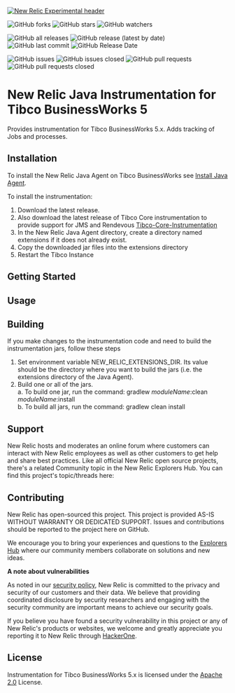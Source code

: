 [![New Relic Experimental header](https://github.com/newrelic/opensource-website/raw/main/src/images/categories/Experimental.png)](https://opensource.newrelic.com/oss-category/#new-relic-experimental)

![GitHub forks](https://img.shields.io/github/forks/newrelic-experimental/newrelic-java-tibco-bw5?style=social)
![GitHub stars](https://img.shields.io/github/stars/newrelic-experimental/newrelic-java-tibco-bw5?style=social)
![GitHub watchers](https://img.shields.io/github/watchers/newrelic-experimental/newrelic-java-tibco-bw5?style=social)

![GitHub all releases](https://img.shields.io/github/downloads/newrelic-experimental/newrelic-java-tibco-bw5/total)
![GitHub release (latest by date)](https://img.shields.io/github/v/release/newrelic-experimental/newrelic-java-tibco-bw5)
![GitHub last commit](https://img.shields.io/github/last-commit/newrelic-experimental/newrelic-java-tibco-bw5)
![GitHub Release Date](https://img.shields.io/github/release-date/newrelic-experimental/newrelic-java-tibco-bw5)


![GitHub issues](https://img.shields.io/github/issues/newrelic-experimental/newrelic-java-tibco-bw5)
![GitHub issues closed](https://img.shields.io/github/issues-closed/newrelic-experimental/newrelic-java-tibco-bw5)
![GitHub pull requests](https://img.shields.io/github/issues-pr/newrelic-experimental/newrelic-java-tibco-bw5)
![GitHub pull requests closed](https://img.shields.io/github/issues-pr-closed/newrelic-experimental/newrelic-java-tibco-bw5)

# New Relic Java Instrumentation for Tibco BusinessWorks 5

Provides instrumentation for Tibco BusinessWorks 5.x.  Adds tracking of Jobs and processes.

## Installation

To install the New Relic Java Agent on Tibco BusinessWorks see [Install Java Agent](./Install-Java-Agent.md).  
    
To install the instrumentation:
1. Download the latest release.    
2. Also download the latest release of Tibco Core instrumentation to provide support for JMS and Rendevous [Tibco-Core-Instrumentation](https://github.com/newrelic-experimental/newrelic-java-tibco-core)
3. In the New Relic Java Agent directory, create a directory named extensions if it does not already exist.
4. Copy the downloaded jar files into the extensions directory
5. Restart the Tibco Instance

## Getting Started

## Usage

## Building
If you make changes to the instrumentation code and need to build the instrumentation jars, follow these steps
1. Set environment variable NEW_RELIC_EXTENSIONS_DIR.  Its value should be the directory where you want to build the jars (i.e. the extensions directory of the Java Agent).   
2. Build one or all of the jars.   
  a. To build one jar, run the command:  gradlew _moduleName_:clean  _moduleName_:install    
  b. To build all jars, run the command: gradlew clean install

## Support

New Relic hosts and moderates an online forum where customers can interact with New Relic employees as well as other customers to get help and share best practices. Like all official New Relic open source projects, there's a related Community topic in the New Relic Explorers Hub. You can find this project's topic/threads here:

## Contributing
New Relic has open-sourced this project. This project is provided AS-IS WITHOUT WARRANTY OR DEDICATED SUPPORT. Issues and contributions should be reported to the project here on GitHub.

We encourage you to bring your experiences and questions to the [Explorers Hub](https://discuss.newrelic.com) where our community members collaborate on solutions and new ideas.

**A note about vulnerabilities**

As noted in our [security policy](../../security/policy), New Relic is committed to the privacy and security of our customers and their data. We believe that providing coordinated disclosure by security researchers and engaging with the security community are important means to achieve our security goals.

If you believe you have found a security vulnerability in this project or any of New Relic's products or websites, we welcome and greatly appreciate you reporting it to New Relic through [HackerOne](https://hackerone.com/newrelic).


## License
Instrumentation for Tibco BusinessWorks 5.x is licensed under the [Apache 2.0](http://apache.org/licenses/LICENSE-2.0.txt) License.
